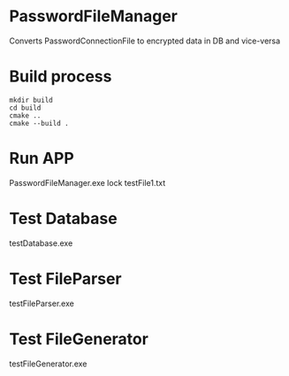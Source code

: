 # PasswordFileManager
Converts PasswordConnectionFile to encrypted data in DB and vice-versa

# Build process
```
mkdir build
cd build
cmake ..
cmake --build .
```

# Run APP
PasswordFileManager.exe lock testFile1.txt

# Test Database
testDatabase.exe

# Test FileParser
testFileParser.exe

# Test FileGenerator
testFileGenerator.exe